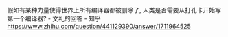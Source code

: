 假如有某种力量使得世界上所有编译器都被删除了, 人类是否需要从打孔卡开始写第一个编译器? - 文礼的回答 - 知乎
https://www.zhihu.com/question/441129390/answer/1711964525
